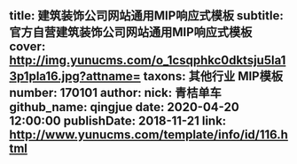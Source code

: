 title: 建筑装饰公司网站通用MIP响应式模板
subtitle: 官方自营建筑装饰公司网站通用MIP响应式模板
cover: http://img.yunucms.com/o_1csqphkc0dktsju5la13p1pla16.jpg?attname=
taxons: 其他行业 MIP模板
number: 170101
author:
  nick: 青桔单车
  github_name: qingjue
date: 2020-04-20 12:00:00
publishDate: 2018-11-21
link: http://www.yunucms.com/template/info/id/116.html
---